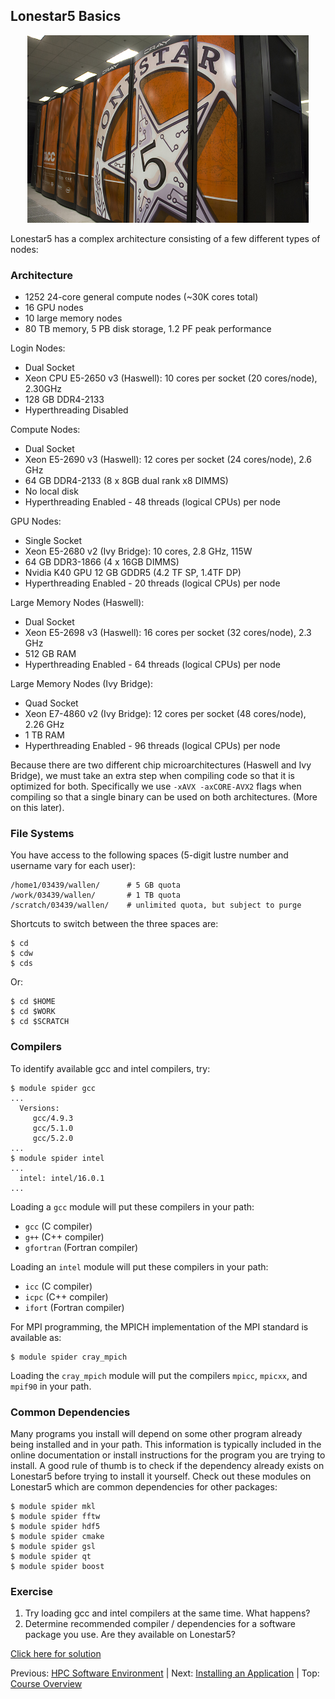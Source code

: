 ## Lonestar5 Basics

<center><img src="../../resources/lonestar.jpg" style="height:300px;"></center>

Lonestar5 has a complex architecture consisting of a few different types of nodes:

### Architecture

 * 1252 24-core general compute nodes (~30K cores total)
 * 16 GPU nodes
 * 10 large memory nodes
 * 80 TB memory, 5 PB disk storage, 1.2 PF peak performance

Login Nodes:

 * Dual Socket
 * Xeon CPU E5-2650 v3 (Haswell): 10 cores per socket (20 cores/node), 2.30GHz
 * 128 GB DDR4-2133
 * Hyperthreading Disabled

Compute Nodes:

 * Dual Socket
 * Xeon E5-2690 v3 (Haswell): 12 cores per socket (24 cores/node), 2.6 GHz
 * 64 GB DDR4-2133 (8 x 8GB dual rank x8 DIMMS)
 * No local disk
 * Hyperthreading Enabled - 48 threads (logical CPUs) per node

GPU Nodes:

 * Single Socket
 * Xeon E5-2680 v2 (Ivy Bridge): 10 cores, 2.8 GHz, 115W
 * 64 GB DDR3-1866 (4 x 16GB DIMMS)
 * Nvidia K40 GPU 12 GB GDDR5 (4.2 TF SP, 1.4TF DP)
 * Hyperthreading Enabled - 20 threads (logical CPUs) per node

Large Memory Nodes (Haswell):

 * Dual Socket
 * Xeon E5-2698 v3 (Haswell): 16 cores per socket (32 cores/node), 2.3 GHz
 * 512 GB RAM
 * Hyperthreading Enabled - 64 threads (logical CPUs) per node

Large Memory Nodes (Ivy Bridge):

 * Quad Socket
 * Xeon E7-4860 v2 (Ivy Bridge): 12 cores per socket (48 cores/node), 2.26 GHz
 * 1 TB RAM
 * Hyperthreading Enabled - 96 threads (logical CPUs) per node

Because there are two different chip microarchitectures (Haswell and Ivy Bridge), we must take an extra step when compiling code so that it is optimized for both. Specifically we use `-xAVX -axCORE-AVX2` flags when compiling so that a single binary can be used on both architectures. (More on this later).

### File Systems

You have access to the following spaces (5-digit lustre number and username vary for each user):
```
/home1/03439/wallen/      # 5 GB quota
/work/03439/wallen/       # 1 TB quota
/scratch/03439/wallen/    # unlimited quota, but subject to purge
```

Shortcuts to switch between the three spaces are:
```
$ cd
$ cdw
$ cds
```

Or:
```
$ cd $HOME
$ cd $WORK
$ cd $SCRATCH
```

### Compilers

To identify available gcc and intel compilers, try:
```
$ module spider gcc
...
  Versions:
     gcc/4.9.3
     gcc/5.1.0
     gcc/5.2.0
...
$ module spider intel
...
  intel: intel/16.0.1
...
```

Loading a `gcc` module will put these compilers in your path:
  * `gcc` (C compiler)
  * `g++` (C++ compiler)
  * `gfortran` (Fortran compiler)

Loading an `intel` module will put these compilers in your path:
  * `icc` (C compiler)
  * `icpc` (C++ compiler)
  * `ifort` (Fortran compiler)

For MPI programming, the MPICH implementation of the MPI standard is available as:
```
$ module spider cray_mpich
```

Loading the `cray_mpich` module will put the compilers `mpicc`, `mpicxx`, and `mpif90` in your path.


### Common Dependencies

Many programs you install will depend on some other program already being installed and in your path. This information is typically included in the online documentation or install instructions for the program you are trying to install. A good rule of thumb is to check if the dependency already exists on Lonestar5 before trying to install it yourself. Check out these modules on Lonestar5 which are common dependencies for other packages:
```
$ module spider mkl
$ module spider fftw
$ module spider hdf5
$ module spider cmake
$ module spider gsl
$ module spider qt
$ module spider boost
```



### Exercise

1. Try loading gcc and intel compilers at the same time. What happens?
2. Determine recommended compiler / dependencies for a software package you use. Are they available on Lonestar5?

[Click here for solution](hpc_software_environment_02_solution.md)



Previous: [HPC Software Environment](hpc_software_environment_01.md) | Next: [Installing an Application](hpc_software_environment_03.md) | Top: [Course Overview](../../index.md)

